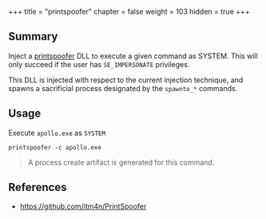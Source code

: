+++
title = "printspoofer"
chapter = false
weight = 103
hidden = true
+++

## Summary
Inject a [printspoofer](https://github.com/itm4n/PrintSpoofer) DLL to execute a given command as SYSTEM. This will only succeed if the user has `SE_IMPERSONATE` privileges.

This DLL is injected with respect to the current injection technique, and spawns a sacrificial process designated by the `spawnto_*` commands.

## Usage
Execute `apollo.exe` as `SYSTEM`
```
printspoofer -c apollo.exe
```

>A process create artifact is generated for this command.

## References

- https://github.com/itm4n/PrintSpoofer